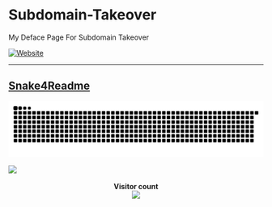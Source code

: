 # Subdomain-Takeover
My Deface Page For Subdomain Takeover

[![Website](https://img.shields.io/badge/website-000000?style=for-the-badge&logo=&logoColor=white)](https://PushkraJ99.github.io/Subdomain-Takeover)

---
## [Snake4Readme](https://github.com/PushkraJ99/Snake4Readme)

<p align="center">
<img src="https://github.com/PushkraJ99/Snake4Readme/blob/main/Snake4Readme/grid-snake.svg">
</p>

[![](https://visitcount.itsvg.in/api?id=PushkraJ99&icon=8&color=12)](https://visitcount.itsvg.in)

<p align="center"> 
  <b> Visitor count</b><br>
  <img src="https://profile-counter.glitch.me/PushkraJ99/count.svg" />
</p>
